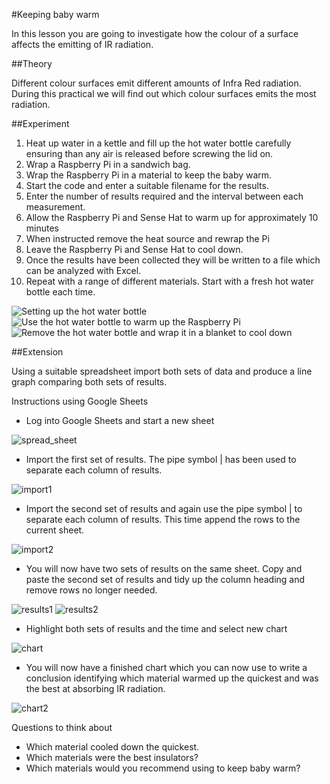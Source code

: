 #Keeping baby warm

In this lesson you are going to investigate how the colour of a surface affects the emitting of IR radiation.

##Theory 

Different colour surfaces emit different amounts of Infra Red radiation.  During this practical we will find out which colour surfaces emits the most radiation.

##Experiment  

1. Heat up water in a kettle and fill up the hot water bottle carefully ensuring than any air is released before screwing the lid on.
1. Wrap a Raspberry Pi in a sandwich bag.
1. Wrap the Raspberry Pi in a material to keep the baby warm.
1. Start the code and enter a suitable filename for the results.
1. Enter the number of results required and the interval between each measurement.
1. Allow the Raspberry Pi and Sense Hat to warm up for approximately 10 minutes
1. When instructed remove the heat source and rewrap the Pi
1. Leave the Raspberry Pi and Sense Hat to cool down.
1. Once the results have been collected they will be written to a file which can be analyzed with Excel.
1. Repeat with a range of different materials.  Start with a fresh hot water bottle each time.

![Setting up the hot water bottle](images/hot1.png)
![Use the hot water bottle to warm up the Raspberry Pi](images/hot2.png)
![Remove the hot water bottle and wrap it in a blanket to cool down](images/hot3.png)

##Extension

Using a suitable spreadsheet import both sets of data and produce a line graph comparing both sets of results.  

Instructions using Google Sheets

- Log into Google Sheets and start a new sheet

![spread_sheet](images/spread_sheet.png)

- Import the first set of results. The pipe symbol | has been used to separate each column of results.

![import1](images/import.png)

- Import the second set of results and again use the pipe symbol | to separate each column of results.  This time append the rows to the current sheet.

![import2](images/import2.png)

- You will now have two sets of results on the same sheet.  Copy and paste the second set of results and tidy up the column heading and remove rows no longer needed.

![results1](images/results.png)
![results2](images/new_results.png)

- Highlight both sets of results and the time and select new chart

![chart](images/chart.png)

- You will now have a finished chart which you can now use to write a conclusion identifying which material warmed up the quickest and was the best at absorbing IR radiation.

![chart2](images/final_graph.png)

Questions to think about

- Which material cooled down the quickest.
- Which materials were the best insulators?
- Which materials would you recommend using to keep baby warm?

